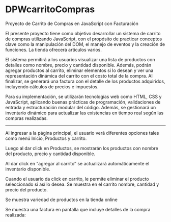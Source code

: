 # DPWcarritoCompras
Proyecto de Carrito de Compras en JavaScript con Facturación 


El presente proyecto tiene como objetivo desarrollar un sistema de carrito de compras utilizando JavaScript, con el propósito de practicar conceptos clave como la manipulación del DOM, el manejo de eventos y la creación de funciones. La tienda ofrecerá articulos varios.

El sistema permitirá a los usuarios visualizar una lista de productos con detalles como nombre, precio y cantidad disponible. Además, podrán agregar productos al carrito, eliminar elementos si lo desean y ver una representación dinámica del carrito con el costo total de la compra. Al finalizar, se generará una factura con el detalle de los productos adquiridos, incluyendo cálculos de precios e impuestos.

Para su implementación, se utilizarán tecnologías web como HTML, CSS y JavaScript, aplicando buenas prácticas de programación, validaciones de entrada y estructuración modular del código. Además, se gestionará un inventario dinámico para actualizar las existencias en tiempo real según las compras realizadas.


------------------

Al ingresar a la página principal, el usuario verá diferentes opciones tales como menú Inicio, Productos y carrito.

Luego al dar click en Productos, se mostrarán los productos con nombre del producto, precio y cantidad disponible. 

Al dar click en “agregar al carrito” se actualizará automáticamente el inventario disponible. 

Cuando el usuario da click en carrito, le permite eliminar el producto seleccionado si así lo desea. Se muestra en el carrito nombre, cantidad y precio del producto.

Se muestra variedad de productos en la tienda online

Se muestra una factura en pantalla que incluye detalles de la compra realizada:






















